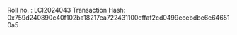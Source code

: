 Roll no. : LCI2024043
Transaction Hash: 0x759d240890c40f102ba18217ea722431100effaf2cd0499ecebdbe6e646510a5